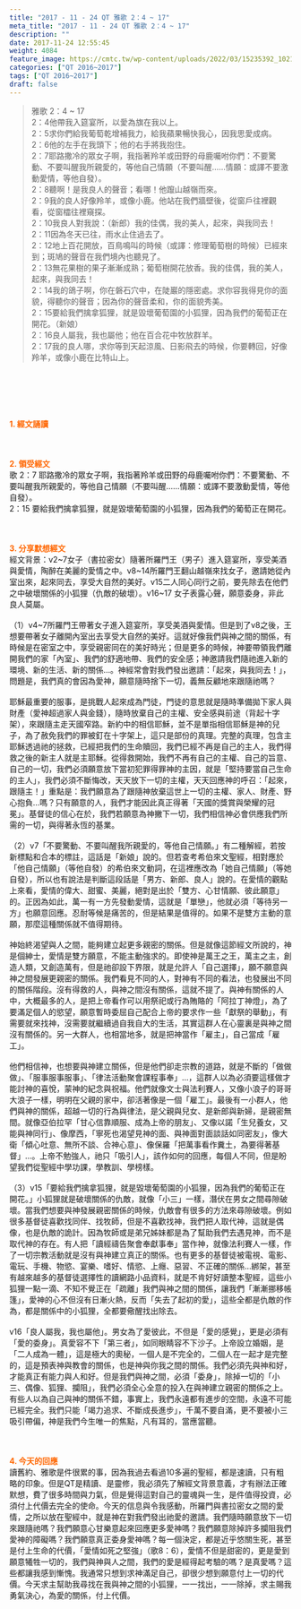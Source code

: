 ```yaml
---
title: "2017 - 11 - 24 QT 雅歌 2：4 ~ 17"
meta_title: "2017 - 11 - 24 QT 雅歌 2：4 ~ 17"
description: ""
date: 2017-11-24 12:55:45
weight: 4084
feature_image: https://cmtc.tw/wp-content/uploads/2022/03/15235392_10211799862337740_180693556567566654_o-1.webp
categories: ["QT 2016~2017"]
tags: ["QT 2016~2017"]
draft: false
---
```


<blockquote>雅歌 2：4 ~ 17<br />
2：4他帶我入筵宴所，以愛為旗在我以上。<br />
2：5求你們給我葡萄乾增補我力，給我蘋果暢快我心，因我思愛成病。<br />
2：6他的左手在我頭下；他的右手將我抱住。<br />
2：7耶路撒冷的眾女子啊，我指著羚羊或田野的母鹿囑咐你們：不要驚動、不要叫醒我所親愛的，等他自己情願（不要叫醒……情願：或譯不要激動愛情，等他自發）。<br />
2：8聽啊！是我良人的聲音；看哪！他躥山越嶺而來。<br />
2：9我的良人好像羚羊，或像小鹿。他站在我們牆壁後，從窗戶往裡觀看，從窗櫺往裡窺探。<br />
2：10我良人對我說：（新郎）我的佳偶，我的美人，起來，與我同去！<br />
2：11因為冬天已往，雨水止住過去了。<br />
2：12地上百花開放，百鳥鳴叫的時候（或譯：修理葡萄樹的時候）已經來到；斑鳩的聲音在我們境內也聽見了。<br />
2：13無花果樹的果子漸漸成熟；葡萄樹開花放香。我的佳偶，我的美人，起來，與我同去！<br />
2：14我的鴿子啊，你在磐石穴中，在陡巖的隱密處。求你容我得見你的面貌，得聽你的聲音；因為你的聲音柔和，你的面貌秀美。<br />
2：15要給我們擒拿狐狸，就是毀壞葡萄園的小狐狸，因為我們的葡萄正在開花。（新娘）<br />
2：16良人屬我，我也屬他；他在百合花中牧放群羊。<br />
2：17我的良人哪，求你等到天起涼風、日影飛去的時候，你要轉回，好像羚羊，或像小鹿在比特山上。</blockquote><br />
&nbsp;<br />
<br />
&nbsp;<br />
<br />
<span style="color: #ff6600;"><strong>1. </strong><strong>經文誦讀</strong></span><br />
<br />
<span style="color: #ff6600;"><strong> </strong></span><br />
<br />
<span style="color: #ff6600;"><strong>2. </strong><strong>領受經文<br />
</strong></span>歌 2：7 耶路撒冷的眾女子啊，我指著羚羊或田野的母鹿囑咐你們：不要驚動、不要叫醒我所親愛的，等他自己情願（不要叫醒……情願：或譯不要激動愛情，等他自發）。<br />
2：15 要給我們擒拿狐狸，就是毀壞葡萄園的小狐狸，因為我們的葡萄正在開花。<br />
<br />
&nbsp;<br />
<br />
<span style="color: #ff6600;"><strong>3. 分享默想經文<br />
</strong></span>經文背景：v2~7女子（書拉密女）隨著所羅門王（男子）進入筵宴所，享受美酒與愛情，陶醉在美麗的愛情之中。v8~14所羅門王翻山越嶺來找女子，邀請她從內室出來，起來同去，享受大自然的美好。v15二人同心同行之前，要先除去在他們之中破壞關係的小狐狸（仇敵的破壞）。v16~17 女子表露心聲，願意委身，非此良人莫屬。<br />
<br />
（1）v4~7所羅門王帶著女子進入筵宴所，享受美酒與愛情。但是到了v8之後，王想要帶著女子離開內室出去享受大自然的美好。這就好像我們與神之間的關係，有時候是在密室之中，享受親密同在的美好時光；但是更多的時候，神要帶領我們離開我們的家「內室」、我們的舒適地帶、我們的安全感；神邀請我們隨祂進入新的環境、新的生活、新的關係…。神經常會對我們發出邀請：「起來，與我同去！」，問題是，我們真的會因為愛神，願意隨時捨下一切，義無反顧地來跟隨祂嗎？<br />
<br />
耶穌最重要的服事，是挑戰人起來成為門徒，門徒的意思就是隨時準備拋下家人與財產（愛神超過家人與金錢），隨時放棄自己的主權、安全感與前途（背起十字架），來跟隨主走天國窄路。新約中的相信耶穌，並不是單指相信耶穌是神的兒子，為了赦免我們的罪被釘在十字架上，這只是部份的真理。完整的真理，包含主耶穌透過祂的拯救，已經把我們的生命贖回，我們已經不再是自己的主人，我們得救之後的新主人就是主耶穌。從得救開始，我們不再有自己的主權、自己的旨意、自己的一切，我們必須願意放下當初犯罪得罪神的主因，就是「堅持要當自己生命的主人」，我們必須不斷悔改，天天放下一切的主權，天天回應神的呼召：「起來，跟隨主！」重點是：我們願意為了跟隨神放棄這世上一切的主權、家人、財產、野心抱負…嗎？只有願意的人，我們才能因此真正得著「天國的獎賞與榮耀的冠冕」。基督徒的信心在於，我們若願意為神撇下一切，我們相信神必會供應我們所需的一切，與得著永恆的基業。<br />
<br />
（2）v7「不要驚動、不要叫醒我所親愛的，等他自己情願。」有二種解經，若按新標點和合本的標註，這話是「新娘」說的。但若查考希伯來文聖經，相對應於「他自己情願」（等他自發）的希伯來文動詞，在這裡應改為「她自己情願」（等她自發），所以也有說法是判斷這段話是「男方、新郎、良人」說的。在愛情的觀點上來看，愛情的偉大、甜蜜、美麗，絕對是出於「雙方、心甘情願、彼此願意」的。正因為如此，萬一有一方先發動愛情，這就是「單戀」，他就必須「等待另一方」也願意回應。忍耐等候是痛苦的，但是結果是值得的。如果不是雙方主動的意願，那麼這種關係就不值得期待。<br />
<br />
神始終渴望與人之間，能夠建立起更多親密的關係。但是就像這節經文所說的，神是個紳士，愛情是雙方願意，不能主動強求的。即使神是萬王之王，萬主之主，創造人類，又創造萬有，但是祂卻設下界限，就是允許人「自己選擇」，願不願意與神之間發展更親密的關係。我們看見不同的人，對神有不同的看法，也發展出不同的關係階段。沒有得救的人，與神之間沒有關係，這就不提了。與神有關係的人中，大概最多的人，是把上帝看作可以用祭祀或行為賄賂的「阿拉丁神燈」，為了要滿足個人的慾望，願意暫時委屈自己配合上帝的要求作一些「獻祭的舉動」，有需要就來找神，沒需要就繼續過自我自大的生活，其實這群人在心靈裏是與神之間沒有關係的。另一大群人，也相當地多，就是把神當作「雇主」，自己當成「雇工」。<br />
<br />
他們相信神，也想要與神建立關係，但是他們卻走宗教的道路，就是不斷的「做做做」、「服事服事服事」、「律法活動聚會課程事奉」…，這群人以為必須要這樣做才能討神的喜悅，蒙神的紀念與祝福。他們就像文士與法利賽人，又像小浪子的哥哥大浪子一樣，明明在父親的家中，卻活著像是一個「雇工」。最後有一小群人，他們與神的關係，超越一切的行為與律法，是父親與兒女、是新郎與新婦，是親密無間。就像亞伯拉罕「甘心信靠順服、成為上帝的朋友」、又像以諾「生兒養女，又能與神同行」、像摩西，「寧死也渴望見神的面、與神面對面談話如同密友」，像大衛「傾心吐意、無所不談、合神心意」、像保羅「把萬事看作糞土，為要得著基督」…。上帝不勉強人，祂只「吸引人」，該作如何的回應，每個人不同，但是盼望我們從聖經中學功課，學教訓、學榜樣。<br />
<br />
（3）v15「要給我們擒拿狐狸，就是毀壞葡萄園的小狐狸，因為我們的葡萄正在開花。」小狐狸就是破壞關係的仇敵，就像「小三」一樣，潛伏在男女之間尋隙破壞。當我們想要與神發展親密關係的時候，仇敵會有很多的方法來尋隙破壞。例如很多基督徒喜歡找同伴、找牧師，但是不喜歡找神，我們把人取代神，這就是偶像，也是仇敵的詭計。因為牧師或是弟兄姊妹都是為了幫助我們去遇見神，而不是取代神的存在。有人把「讀經禱告聚會奉獻事奉」當作神，就像法利賽人一樣，作了一切宗教活動就是沒有與神建立真正的關係。也有更多的基督徒被電視、電影、電玩、手機、物慾、宴樂、嗜好、情慾、上癮、惡習、不正確的關係…綁架，甚至有越來越多的基督徒選擇性的讀網路小品資料，就是不肯好好讀整本聖經，這些小狐狸一點一滴、不知不覺正在「疏離」我們與神之間的關係，讓我們「漸漸挪移帳篷」，愛神的心不但沒有日漸火熱，反而「失去了起初的愛」，這些全都是仇敵的作為，都是關係中的小狐狸，全都要儆醒找出除去。<br />
<br />
v16「良人屬我，我也屬他」。男女為了愛彼此，不但是「愛的感覺」，更是必須有「愛的委身」。真愛容不下「第三者」，如同眼睛容不下沙子。上帝設立婚姻，是「二人成為一體」，這是極大的奧秘，一個人是不完全的，二個人在一起才是完整的，這是預表神與教會的關係，也是神與你我之間的關係。我們必須先與神和好，才能真正有能力與人和好。但是我們與神之間，必須「委身」，除掉一切的「小三、偶像、狐狸、攔阻」，我們必須全心全意的投入在與神建立親密的關係之上。有些人以為自己與神的關係不錯，事實上，我們永遠都有進步的空間，永遠不可能已經完全。我們只能「竭力追求、不斷成長進步」，千萬不要自滿，更不要被小三吸引帶偏，神是我們今生唯一的焦點，凡有耳的，當應當聽。<br />
<br />
&nbsp;<br />
<br />
<span style="color: #ff6600;"><strong>4. 今天的回應<br />
</strong></span>讀舊約、雅歌是件很累的事，因為我過去看過10多遍的聖經，都是速讀，只有粗略的印象。但是QT是精讀、是靈修，我必須先了解經文背景意義，才有辦法正確默想，費了很多時間與力氣，但是覺得這對自己的靈魂與一生，是件值得投資，必須付上代價去完全的使命。今天的信息與令我感動，所羅門與書拉密女之間的愛情，之所以放在聖經中，就是神在對我們發出祂愛的邀請。我們隨時願意放下一切來跟隨祂嗎？我們願意心甘樂意起來回應更多愛神嗎？我們願意除掉許多攔阻我們愛神的障礙嗎？我們願意真正委身愛神嗎？每一個決定，都是近乎悠關生死，甚至是付上生命的代價，「愛情如死之堅強」（歌8：6），愛情不但是甜密的，更是愛到願意犧牲一切的，我們與神與人之間，我們的愛是經得起考驗的嗎？是真愛嗎？這些都讓我感到慚愧。我通常只想到求神滿足自己，卻很少想到願意付上一切的代價。今天求主幫助我尋找在我與神之間的小狐狸，一一找出，一一除掉，求主賜我勇氣決心，為愛的關係，付上代價。
        
